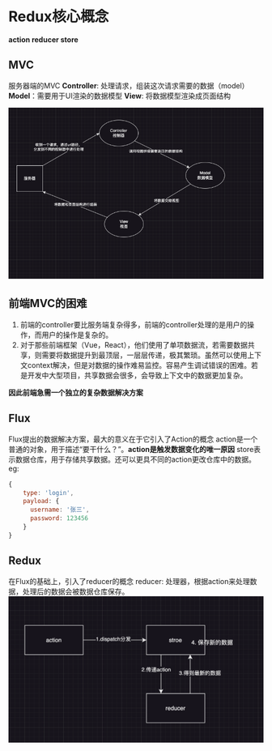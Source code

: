 # Redux核心概念
**action reducer store**

## MVC
服务器端的MVC
**Controller**: 处理请求，组装这次请求需要的数据（model）
**Model**：需要用于UI渲染的数据模型
**View**: 将数据模型渲染成页面结构

![Alt text](image.png)

## 前端MVC的困难
1. 前端的controller要比服务端复杂得多，前端的controller处理的是用户的操作，而用户的操作是复杂的。
2. 对于那些前端框架（Vue，React），他们使用了单项数据流，若需要数据共享，则需要将数据提升到最顶层，一层层传递，极其繁琐。虽然可以使用上下文context解决，但是对数据的操作难易监控。容易产生调试错误的困难。若是开发中大型项目，共享数据会很多，会导致上下文中的数据更加复杂。

**因此前端急需一个独立的复杂数据解决方案**

## Flux
Flux提出的数据解决方案，最大的意义在于它引入了Action的概念
action是一个普通的对象，用于描述“要干什么？”。**action是触发数据变化的唯一原因**
store表示数据仓库，用于存储共享数据。还可以更具不同的action更改仓库中的数据。
eg: 
```js
{
    type: 'login',
    payload: {
      username: '张三',
      password: 123456
    }
}
```
## Redux
在Flux的基础上，引入了reducer的概念
reducer: 处理器，根据action来处理数据，处理后的数据会被数据仓库保存。
![Alt text](image-1.png)